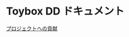 <div class="hero-title">

<h1> Toybox DD ドキュメント</h1>
<p><a href="contribution/">プロジェクトへの貢献</a></p>

</div>